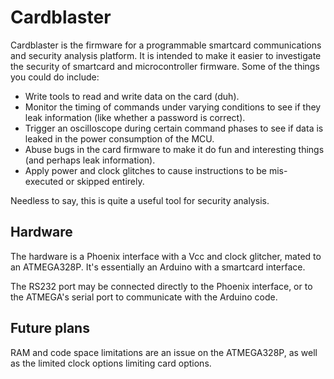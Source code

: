 # Cardblaster

Cardblaster is the firmware for a programmable smartcard communications and security analysis platform. It is intended to make it easier to investigate the security of smartcard and microcontroller firmware. Some of the things you could do include:

  * Write tools to read and write data on the card (duh).
  * Monitor the timing of commands under varying conditions to see if they leak information (like whether a password is correct).
  * Trigger an oscilloscope during certain command phases to see if data is leaked in the power consumption of the MCU.
  * Abuse bugs in the card firmware to make it do fun and interesting things (and perhaps leak information).
  * Apply power and clock glitches to cause instructions to be mis-executed or skipped entirely.

Needless to say, this is quite a useful tool for security analysis.


## Hardware

The hardware is a Phoenix interface with a Vcc and clock glitcher, mated to an ATMEGA328P. It's essentially an Arduino with a smartcard interface.

The RS232 port may be connected directly to the Phoenix interface, or to the ATMEGA's serial port to communicate with the Arduino code.


## Future plans

RAM and code space limitations are an issue on the ATMEGA328P, as well as the limited clock options limiting card options.
